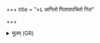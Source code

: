 +++
title = "०६ आगिलो गिलापापचितो गिल"

+++
<details><summary>मूलम् (GR)</summary>

आगिलो गिलापापचितो गिल ।  
नश्याद् ब्रध्नकम् अर्भकम् ॥
</details>